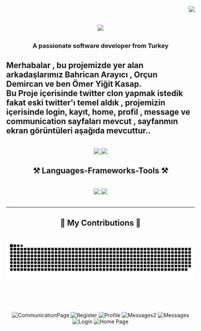 <img align="right" src="https://visitor-badge.laobi.icu/badge?page_id=Cloweded.Final_Projesi" />

<h1 align="center">
    <img src="https://readme-typing-svg.herokuapp.com/?font=Righteous&size=35&center=true&vCenter=true&width=500&height=70&duration=4000&lines=Hi+There!+👋;+I'm+Omer+Kasap!;" />
</h1>

<h3 align="center">A passionate software developer from Turkey </h3>

<h2>Merhabalar , bu projemizde yer alan arkadaşlarımız Bahrican Arayıcı , Orçun Demircan ve ben Ömer Yiğit Kasap.<br>Bu Proje içerisinde twitter clon yapmak istedik fakat eski twitter'ı temel aldık
, projemizin içerisinde login, kayıt, home, profil , message ve communication sayfaları mevcut , sayfanmın ekran görüntüleri aşağıda mevcuttur..</h2>

<br/>

<div align="center">

<div align="center"> 
  <a href="mailto:omer.fbkasap@gmalil.com">
    <img src="https://img.shields.io/badge/Gmail-333333?style=for-the-badge&logo=gmail&logoColor=red" />
  </a>
  <a href="https://linkedin.com/in/ömer-kasap" target="_blank">
    <img src="https://img.shields.io/badge/LinkedIn-0077B5?style=for-the-badge&logo=linkedin&logoColor=white" target="_blank" />
  </a>
</div>

<h2 align="center">⚒️ Languages-Frameworks-Tools ⚒️</h2>
<br/>
<div align="center">
    <img src="https://skillicons.dev/icons?i=vscode,github,git" />
    <img src="https://skillicons.dev/icons?i=flutter" /><br>
</div>

<br/>
<hr/>

<div align="center">
  <h2>🐍 My Contributions 🐍</h2>
  <br>
  <img alt="snake eating my contributions" src="https://raw.githubusercontent.com/salesp07/salesp07/output/github-contribution-grid-snake.svg" />
  
  <br/><br/>
  <br/>
</div>


![CommunicationPage](https://github.com/Cloweded/Final_Projesi/assets/138334472/485af5fe-8ab3-4a29-8032-30803f61c6ad)
![Register](https://github.com/Cloweded/Final_Projesi/assets/138334472/579c91a1-cd61-41ab-9273-97ce6c524ed9)
![Profile](https://github.com/Cloweded/Final_Projesi/assets/138334472/49ee63aa-e2c9-4ff1-a8da-2a3abd7b0d86)
![Messages2](https://github.com/Cloweded/Final_Projesi/assets/138334472/c919244b-c588-482e-9de6-82f66676b7cb)
![Messages](https://github.com/Cloweded/Final_Projesi/assets/138334472/83e57240-5417-4b2b-bf18-7cc2c6aa8f61)
![Login](https://github.com/Cloweded/Final_Projesi/assets/138334472/e7c688ed-5b90-4515-a936-869f7a60dd36)
![Home Page](https://github.com/Cloweded/Final_Projesi/assets/138334472/95b87bec-f1f7-4dd0-9fb2-5989a942b257)

